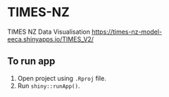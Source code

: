 # TIMES-NZ
TIMES NZ Data Visualisation 
https://times-nz-model-eeca.shinyapps.io/TIMES_V2/

 

## To run app

 

1. Open project using `.Rproj` file.
2. Run `shiny::runApp()`.
